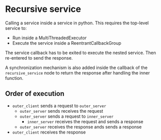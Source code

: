 # Recursive service

Calling a service inside a service in python.
This requires the top-level service to:

- Run inside a MultiThreadedExecutor
- Execute the service inside a ReentrantCallbackGroup

The service callback has to be exited to execute the nested
service. Then re-entered to send the response.

A synchronization mechanism is also added inside the callback
of the `recursive_service` node to return the response after
handling the inner function.

## Order of execution

- `outer_client` sends a request to `outer_server`
    - `outer_server` sends receives the request
    - `outer_server` sends a request to `inner_server`
        - `inner_server` receives the request and sends a response
    - `outer_server` receives the response ands sends a response
- `outer_client` receives the response
